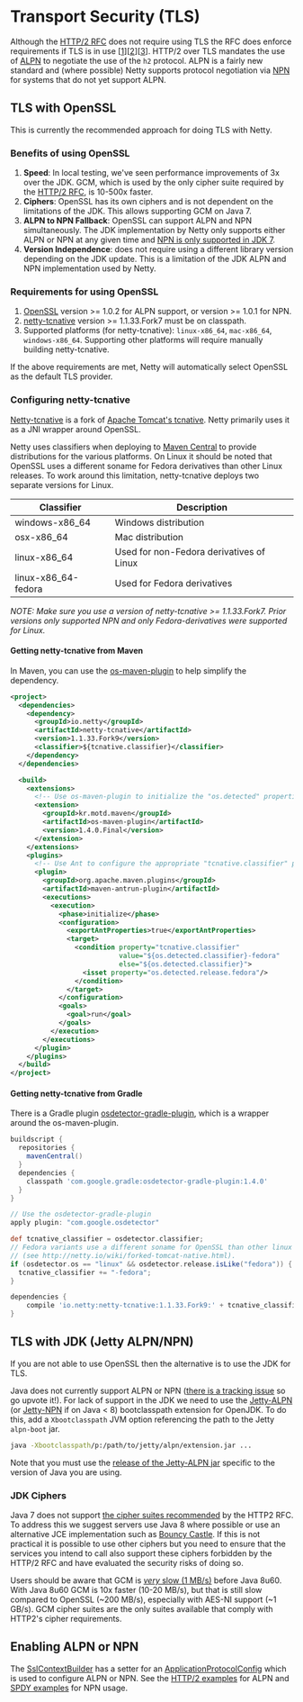 # Transport Security (TLS)

Although the [HTTP/2 RFC](https://tools.ietf.org/html/rfc7540#section-3.3) does not require using TLS the RFC does enforce requirements if TLS is in use [[1](https://tools.ietf.org/html/rfc7540#section-9.2)][[2](https://tools.ietf.org/html/rfc7540#section-3.3)][[3](https://tools.ietf.org/html/rfc7540#section-3.4)]. 
HTTP/2 over TLS mandates the use of [ALPN](https://tools.ietf.org/html/rfc7301) to negotiate the use of the `h2` protocol. ALPN is a fairly new standard and (where possible) Netty supports protocol negotiation via [NPN](https://tools.ietf.org/html/draft-agl-tls-nextprotoneg-04) for systems that do not yet support ALPN.

## TLS with OpenSSL

This is currently the recommended approach for doing TLS with Netty.

### Benefits of using OpenSSL

1. **Speed**: In local testing, we've seen performance improvements of 3x over the JDK. GCM, which is used by the only cipher suite required by the [HTTP/2 RFC](https://tools.ietf.org/html/rfc7540#section-9.2.2), is 10-500x faster.
2. **Ciphers**: OpenSSL has its own ciphers and is not dependent on the limitations of the JDK. This allows supporting GCM on Java 7.
3. **ALPN to NPN Fallback**: OpenSSL can support ALPN and NPN simultaneously. The JDK implementation by Netty only supports either ALPN or NPN at any given time and [NPN is only supported in JDK 7](https://wiki.eclipse.org/Jetty/Feature/NPN).
4. **Version Independence**: does not require using a different library version depending on the JDK update. This is a limitation of the JDK ALPN and NPN implementation used by Netty.

### Requirements for using OpenSSL

1. [OpenSSL](https://www.openssl.org/) version >= 1.0.2 for ALPN support, or version >= 1.0.1 for NPN.
2. [netty-tcnative](https://github.com/netty/netty-tcnative) version >= 1.1.33.Fork7 must be on classpath.
3. Supported platforms (for netty-tcnative): `linux-x86_64`, `mac-x86_64`, `windows-x86_64`. Supporting other platforms will require manually building netty-tcnative.

If the above requirements are met, Netty will automatically select OpenSSL as the default TLS provider.

### Configuring netty-tcnative

[Netty-tcnative](https://github.com/netty/netty-tcnative) is a fork of [Apache Tomcat's tcnative](http://tomcat.apache.org/native-doc/). Netty primarily uses it as a JNI wrapper around OpenSSL.

Netty uses classifiers when deploying to [Maven Central](http://repo1.maven.org/maven2/io/netty/netty-tcnative/) to provide distributions for the various platforms. On Linux it should be noted that OpenSSL uses a different soname for Fedora derivatives than other Linux releases. To work around this limitation, netty-tcnative deploys two separate versions for Linux.

Classifier | Description
---------------- | -----------
windows-x86_64 | Windows distribution
osx-x86_64 | Mac distribution
linux-x86_64 | Used for non-Fedora derivatives of Linux
linux-x86_64-fedora | Used for Fedora derivatives

*NOTE: Make sure you use a version of netty-tcnative >= 1.1.33.Fork7.  Prior versions only supported NPN and only Fedora-derivatives were supported for Linux.*

#### Getting netty-tcnative from Maven

In Maven, you can use the [os-maven-plugin](https://github.com/trustin/os-maven-plugin) to help simplify the dependency.

```xml
<project>
  <dependencies>
    <dependency>
      <groupId>io.netty</groupId>
      <artifactId>netty-tcnative</artifactId>
      <version>1.1.33.Fork9</version>
      <classifier>${tcnative.classifier}</classifier>
    </dependency>
  </dependencies>

  <build>
    <extensions>
      <!-- Use os-maven-plugin to initialize the "os.detected" properties -->
      <extension>
        <groupId>kr.motd.maven</groupId>
        <artifactId>os-maven-plugin</artifactId>
        <version>1.4.0.Final</version>
      </extension>
    </extensions>
    <plugins>
      <!-- Use Ant to configure the appropriate "tcnative.classifier" property -->
      <plugin>
        <groupId>org.apache.maven.plugins</groupId>
        <artifactId>maven-antrun-plugin</artifactId>
        <executions>
          <execution>
            <phase>initialize</phase>
            <configuration>
              <exportAntProperties>true</exportAntProperties>
              <target>
                <condition property="tcnative.classifier"
                           value="${os.detected.classifier}-fedora"
                           else="${os.detected.classifier}">
                  <isset property="os.detected.release.fedora"/>
                </condition>
              </target>
            </configuration>
            <goals>
              <goal>run</goal>
            </goals>
          </execution>
        </executions>
      </plugin>
    </plugins>
  </build>
</project>
```

#### Getting netty-tcnative from Gradle

There is a Gradle plugin [osdetector-gradle-plugin](https://github.com/google/osdetector-gradle-plugin), which is a wrapper around the os-maven-plugin.

```gradle
buildscript {
  repositories {
    mavenCentral()
  }
  dependencies {
    classpath 'com.google.gradle:osdetector-gradle-plugin:1.4.0'
  }
}

// Use the osdetector-gradle-plugin
apply plugin: "com.google.osdetector"

def tcnative_classifier = osdetector.classifier;
// Fedora variants use a different soname for OpenSSL than other linux distributions
// (see http://netty.io/wiki/forked-tomcat-native.html).
if (osdetector.os == "linux" && osdetector.release.isLike("fedora")) {
  tcnative_classifier += "-fedora";
}

dependencies {
    compile 'io.netty:netty-tcnative:1.1.33.Fork9:' + tcnative_classifier
}
```

## TLS with JDK (Jetty ALPN/NPN)

If you are not able to use OpenSSL then the alternative is to use the JDK for TLS.

Java does not currently support ALPN or NPN ([there is a tracking issue](https://bugs.openjdk.java.net/browse/JDK-8051498) so go upvote it!). For lack of support in the JDK we need to use the [Jetty-ALPN](https://github.com/jetty-project/jetty-alpn") (or [Jetty-NPN](https://github.com/jetty-project/jetty-npn) if on Java < 8) bootclasspath extension for OpenJDK. To do this, add a `Xbootclasspath` JVM option referencing the path to the Jetty `alpn-boot` jar.

```sh
java -Xbootclasspath/p:/path/to/jetty/alpn/extension.jar ...
```

Note that you must use the [release of the Jetty-ALPN jar](http://www.eclipse.org/jetty/documentation/current/alpn-chapter.html#alpn-versions) specific to the version of Java you are using.

### JDK Ciphers

Java 7 does not support [the cipher suites recommended](https://tools.ietf.org/html/rfc7540#section-9.2.2) by the HTTP2 RFC. To address this we suggest servers use Java 8 where possible or use an alternative JCE implementation such as [Bouncy Castle](https://www.bouncycastle.org/java.html). If this is not practical it is possible to use other ciphers but you need to ensure that the services you intend to call also support these ciphers forbidden by the HTTP/2 RFC and have evaluated the security risks of doing so.

Users should be aware that GCM is [_very_ slow (1 MB/s)](https://bugzilla.redhat.com/show_bug.cgi?id=1135504) before Java 8u60. With Java 8u60 GCM is 10x faster (10-20 MB/s), but that is still slow compared to OpenSSL (~200 MB/s), especially with AES-NI support (~1 GB/s). GCM cipher suites are the only suites available that comply with HTTP2's cipher requirements.

## Enabling ALPN or NPN

The [SslContextBuilder](https://github.com/netty/netty/blob/4.1/handler/src/main/java/io/netty/handler/ssl/SslContextBuilder.java#L279) has a setter for an [ApplicationProtocolConfig](https://github.com/netty/netty/blob/4.1/handler/src/main/java/io/netty/handler/ssl/ApplicationProtocolConfig.java) which is used to configure ALPN or NPN. See the [HTTP/2 examples](https://github.com/netty/netty/tree/4.1/example/src/main/java/io/netty/example/http2/helloworld) for ALPN and [SPDY examples](https://github.com/netty/netty/tree/4.1/example/src/main/java/io/netty/example/spdy) for NPN usage.
